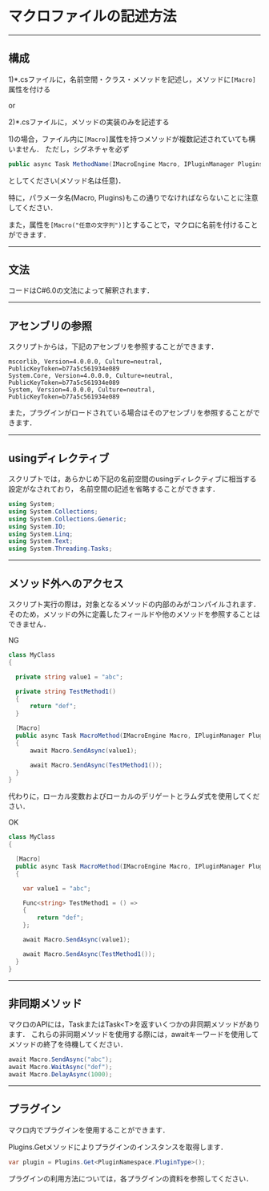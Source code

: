 マクロファイルの記述方法
===========



---

## 構成


1)\*.csファイルに，名前空間・クラス・メソッドを記述し，メソッドに`[Macro]`属性を付ける

or

2)\*.csファイルに，メソッドの実装のみを記述する


1)の場合，ファイル内に`[Macro]`属性を持つメソッドが複数記述されていても構いません．
ただし，シグネチャを必ず
```cs
public async Task MethodName(IMacroEngine Macro, IPluginManager Plugins)
```
としてください(メソッド名は任意)．

特に，パラメータ名(Macro, Plugins)もこの通りでなければならないことに注意してください．

また，属性を`[Macro("任意の文字列")]`とすることで，マクロに名前を付けることができます．


---


## 文法

コードはC#6.0の文法によって解釈されます．


---

## アセンブリの参照


スクリプトからは，下記のアセンブリを参照することができます．

```
mscorlib, Version=4.0.0.0, Culture=neutral, PublicKeyToken=b77a5c561934e089
System.Core, Version=4.0.0.0, Culture=neutral, PublicKeyToken=b77a5c561934e089
System, Version=4.0.0.0, Culture=neutral, PublicKeyToken=b77a5c561934e089
```

また，プラグインがロードされている場合はそのアセンブリを参照することができます．


---

## usingディレクティブ

スクリプトでは，あらかじめ下記の名前空間のusingディレクティブに相当する設定がなされており，
名前空間の記述を省略することができます．

```cs
using System;
using System.Collections;
using System.Collections.Generic;
using System.IO;
using System.Linq;
using System.Text;
using System.Threading.Tasks;
```


---

## メソッド外へのアクセス

スクリプト実行の際は，対象となるメソッドの内部のみがコンパイルされます．
そのため，メソッドの外に定義したフィールドや他のメソッドを参照することはできません．

NG

```cs
class MyClass
{

  private string value1 = "abc";

  private string TestMethod1()
  {
      return "def";
  }

  [Macro]
  public async Task MacroMethod(IMacroEngine Macro, IPluginManager Plugins)
  {
      await Macro.SendAsync(value1);

      await Macro.SendAsync(TestMethod1());
  }
}
```

代わりに，ローカル変数およびローカルのデリゲートとラムダ式を使用してください．

OK

```cs
class MyClass
{

  [Macro]
  public async Task MacroMethod(IMacroEngine Macro, IPluginManager Plugins)
  {

    var value1 = "abc";

    Func<string> TestMethod1 = () => 
    {
        return "def";
    };

    await Macro.SendAsync(value1);

    await Macro.SendAsync(TestMethod1());
  }
}
```

---

## 非同期メソッド

マクロのAPIには，TaskまたはTask&lt;T&gt;を返すいくつかの非同期メソッドがあります．
これらの非同期メソッドを使用する際には，awaitキーワードを使用してメソッドの終了を待機してください．

```cs
await Macro.SendAsync("abc");
await Macro.WaitAsync("def");
await Macro.DelayAsync(1000);
```

---

## プラグイン

マクロ内でプラグインを使用することができます．

Plugins.Getメソッドによりプラグインのインスタンスを取得します．

```cs
var plugin = Plugins.Get<PluginNamespace.PluginType>();
```

プラグインの利用方法については，各プラグインの資料を参照してください．